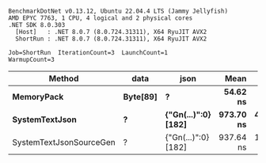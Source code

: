 ```

BenchmarkDotNet v0.13.12, Ubuntu 22.04.4 LTS (Jammy Jellyfish)
AMD EPYC 7763, 1 CPU, 4 logical and 2 physical cores
.NET SDK 8.0.303
  [Host]   : .NET 8.0.7 (8.0.724.31311), X64 RyuJIT AVX2
  ShortRun : .NET 8.0.7 (8.0.724.31311), X64 RyuJIT AVX2

Job=ShortRun  IterationCount=3  LaunchCount=1  
WarmupCount=3  

```
| Method                  | data     | json                | Mean      | Error     | StdDev   | Min       | Max       | Gen0   | Allocated |
|------------------------ |--------- |-------------------- |----------:|----------:|---------:|----------:|----------:|-------:|----------:|
| **MemoryPack**              | **Byte[89]** | **?**                   |  **54.62 ns** |  **1.366 ns** | **0.075 ns** |  **54.55 ns** |  **54.70 ns** | **0.0012** |     **104 B** |
| **SystemTextJson**          | **?**        | **{&quot;Gn(...)&quot;:0} [182]** | **973.70 ns** | **45.176 ns** | **2.476 ns** | **971.39 ns** | **976.31 ns** |      **-** |     **104 B** |
| SystemTextJsonSourceGen | ?        | {&quot;Gn(...)&quot;:0} [182] | 937.64 ns | 16.561 ns | 0.908 ns | 936.59 ns | 938.23 ns |      - |     104 B |
